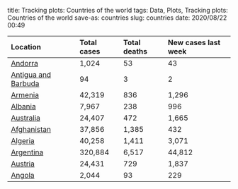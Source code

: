 title: Tracking plots:  Countries of the world
tags: Data, Plots, Tracking plots:  Countries of the world
save-as: countries
slug: countries
date: 2020/08/22 00:49


| Location                                             | Total cases   | Total deaths   | New cases last week   |
|:-----------------------------------------------------|:--------------|:---------------|:----------------------|
| [Andorra](html/Andorra.html)                         | 1,024         | 53             | 43                    |
| [Antigua and Barbuda](html/Antigua-and-Barbuda.html) | 94            | 3              | 2                     |
| [Armenia](html/Armenia.html)                         | 42,319        | 836            | 1,296                 |
| [Albania](html/Albania.html)                         | 7,967         | 238            | 996                   |
| [Australia](html/Australia.html)                     | 24,407        | 472            | 1,665                 |
| [Afghanistan](html/Afghanistan.html)                 | 37,856        | 1,385          | 432                   |
| [Algeria](html/Algeria.html)                         | 40,258        | 1,411          | 3,071                 |
| [Argentina](html/Argentina.html)                     | 320,884       | 6,517          | 44,812                |
| [Austria](html/Austria.html)                         | 24,431        | 729            | 1,837                 |
| [Angola](html/Angola.html)                           | 2,044         | 93             | 229                   |
